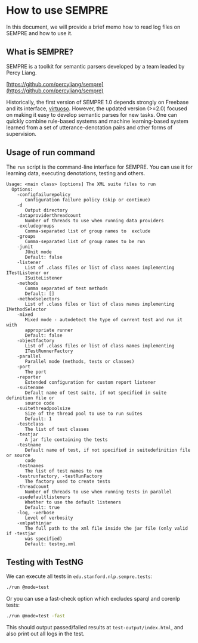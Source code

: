# How to use SEMPRE

In this document, we will provide a brief memo how to read log files on SEMPRE and how to use it.

## What is SEMPRE?
SEMPRE is a toolkit for semantic parsers developed by a team leaded by Percy Liang.

[https://github.com/percyliang/sempre](https://github.com/percyliang/sempre)

Historically, the first version of SEMPRE 1.0 depends strongly on Freebase and its interface, [virtuoso](https://virtuoso.openlinksw.com). However, the updated version (>=2.0) focused on making it easy to develop semantic parses for new tasks. One can quickly combine rule-based systems and machine learning-based system learned from a set of utterance-denotation pairs and other forms of supervision.

## Usage of run command
The `run` script is the command-line interface for SEMPRE. You can use it for learning data, executing denotations, testing and others.

```
Usage: <main class> [options] The XML suite files to run
  Options:
    -configfailurepolicy
       Configuration failure policy (skip or continue)
    -d
       Output directory
    -dataproviderthreadcount
       Number of threads to use when running data providers
    -excludegroups
       Comma-separated list of group names to  exclude
    -groups
       Comma-separated list of group names to be run
    -junit
       JUnit mode
       Default: false
    -listener
       List of .class files or list of class names implementing ITestListener or
       ISuiteListener
    -methods
       Comma separated of test methods
       Default: []
    -methodselectors
       List of .class files or list of class names implementing IMethodSelector
    -mixed
       Mixed mode - autodetect the type of current test and run it with
       appropriate runner
       Default: false
    -objectfactory
       List of .class files or list of class names implementing
       ITestRunnerFactory
    -parallel
       Parallel mode (methods, tests or classes)
    -port
       The port
    -reporter
       Extended configuration for custom report listener
    -suitename
       Default name of test suite, if not specified in suite definition file or
       source code
    -suitethreadpoolsize
       Size of the thread pool to use to run suites
       Default: 1
    -testclass
       The list of test classes
    -testjar
       A jar file containing the tests
    -testname
       Default name of test, if not specified in suitedefinition file or source
       code
    -testnames
       The list of test names to run
    -testrunfactory, -testRunFactory
       The factory used to create tests
    -threadcount
       Number of threads to use when running tests in parallel
    -usedefaultlisteners
       Whether to use the default listeners
       Default: true
    -log, -verbose
       Level of verbosity
    -xmlpathinjar
       The full path to the xml file inside the jar file (only valid if -testjar
       was specified)
       Default: testng.xml

```

## Testing with TestNG
We can execute all tests in `edu.stanford.nlp.sempre.tests`:

```bash
./run @mode=test
```

Or you can use a fast-check option which excludes sparql and corenlp tests:
```bash
./run @mode=test -fast
```

This should output passed/failed results at `test-output/index.html`, and also print out all logs in the test.
